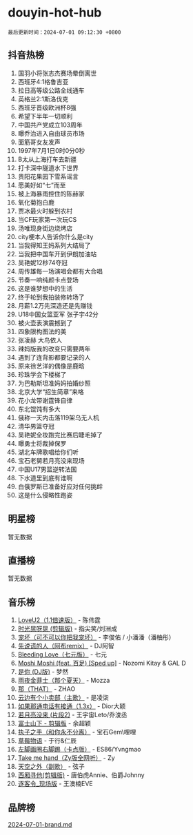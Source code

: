 # douyin-hot-hub

`最后更新时间：2024-07-01 09:12:30 +0800`

## 抖音热榜

1. 国羽小将张志杰赛场晕倒离世
1. 西班牙4:1格鲁吉亚
1. 拉日高等级公路全线通车
1. 英格兰2:1斯洛伐克
1. 西班牙晋级欧洲杯8强
1. 希望下半年一切顺利
1. 中国共产党成立103周年
1. 曝乔治进入自由球员市场
1. 面筋哥女友发声
1. 1997年7月1日0时0分0秒
1. B太从上海打车去新疆
1. 打卡深中隧道水下世界
1. 贵阳花果园下雪系谣言
1. 愿美好如“七”而至
1. 被上海暴雨控住的陈赫家
1. 氧化菊抱白鹿
1. 贾冰最火时躲到农村
1. 当CF玩家第一次玩CS
1. 汤唯现身街边烧烤店
1. city梗本人告诉你什么是city
1. 当我得知王妈系列大结局了
1. 当我把中国车开到伊朗加油站
1. 吴艳妮12秒74夺冠
1. 周传雄每一场演唱会都有大合唱
1. 节奏一响纯颜卡点登场
1. 这是谁梦想中的生活
1. 终于轮到我拍装修转场了
1. 月薪1.2万先深造还是先赚钱
1. U18中国女篮亚军 张子宇42分
1. 被火壶表演震撼到了
1. 四象限构图法的美
1. 张凌赫 大鸟依人
1. 辣妈版我的改变只需要两年
1. 遇到了连背影都要记录的人
1. 原来徐艺洋的偶像是鹿晗
1. 珍珠学会下楼梯了
1. 为巴勒斯坦准妈妈拍婚纱照
1. 北京大学“招生简章”来咯
1. 花小龙带谢霆锋自律
1. 东北馄饨有多大
1. 俄称一天内击落119架乌无人机
1. 清华男篮夺冠
1. 吴艳妮全妆跑完比赛后睫毛掉了
1. 曝勇士将裁掉保罗
1. 湖北车牌歌唱给你们听
1. 宝石老舅若月亮没来现场
1. 中国U17男篮逆转法国
1. 下水道里到底有谁啊
1. 白俄罗斯已准备好应对任何挑衅
1. 这是什么侵略性跑姿

## 明星榜

暂无数据

## 直播榜

暂无数据

## 音乐榜

1. [LoveU2（1.1倍速版）](https://sf5-hl-cdn-tos.douyinstatic.com/obj/tos-cn-ve-2774/oQMeDffLaEmgMwgCOEMAFCI6INzoFPgWdD0rsa) - 陈伟霆
1. [时光晃呀晃 (剪辑版)](https://sf5-hl-cdn-tos.douyinstatic.com/obj/tos-cn-ve-2774/o8ACeQem3gwI1x3GIYGAfKG0LJebKFRJDwRwyW) - 指尖笑/刘洲成
1. [宠坏（可不可以你把我宠坏）](https://sf5-hl-cdn-tos.douyinstatic.com/obj/tos-cn-ve-2774/ocWI8ft2gd0rAfXKzvKGeMQM6fVLTLfA8UJzwl) - 李俊佑 / 小潘潘（潘柚彤）
1. [先说谎的人（阿布remix）](https://sf5-hl-cdn-tos.douyinstatic.com/obj/tos-cn-ve-2774/owQtOFmAzBgxBKDOYfeCTQTgE9cDORrOQqmCZy) - DJ阿智
1. [Bleeding Love（七元版）](https://sf3-cdn-tos.douyinstatic.com/obj/tos-cn-ve-2774/oEgC9eZFHQ1MfSRnrfkzFp8AayDWqAQMABBgUs) - 七元
1. [Moshi Moshi (feat. 百足) [Sped up]](https://sf5-hl-cdn-tos.douyinstatic.com/obj/tos-cn-ve-2774/ocCPFQcXJLeroaIdQLIGAoeeYM3OAUYGDguHXz) - Nozomi Kitay & GAL D
1. [是你 (DJ版)](https://sf5-hl-cdn-tos.douyinstatic.com/obj/tos-cn-ve-2774/1ec766e572b34c42853ce6315d426850) - 梦然
1. [雨夜金菲士（那个夏天）](https://sf5-hl-cdn-tos.douyinstatic.com/obj/tos-cn-ve-2774/osPmPLDWQBBE2Z6bftCgYwkFaF4pEYEneXaZQs) - Mozza
1. [那（THAT）](https://sf3-cdn-tos.douyinstatic.com/obj/tos-cn-ve-2774/oIIWGeBZCnlGx9tl0gFlCfwlQbj7QWAD8HYAGg) - ZHAO
1. [云边有个小卖部（主歌）](https://sf3-cdn-tos.douyinstatic.com/obj/tos-cn-ve-2774/okvgzOZylLA4WYUHkAhpy5DrCiqAmBjiMIkJp) - 是凌柒
1. [如果那通电话有接通（1.3x）](https://sf5-hl-cdn-tos.douyinstatic.com/obj/tos-cn-ve-2774/ocJeJKhUhAJG8EYZiEFfGFAPkD3beMQ5mwDv1e) - Dior大颖
1. [若月亮没来 (片段2)](https://sf3-cdn-tos.douyinstatic.com/obj/tos-cn-ve-2774/ocQavLLjkCOeDxGyYeIMGgNAIwJ0QXE1Ve3Fzv) - 王宇宙Leto/乔浚丞
1. [富士山下 - 剪辑版](https://sf5-hl-cdn-tos.douyinstatic.com/obj/tos-cn-ve-2774/o4QGmeUZhQXvtC5BDkogeQni8WbdCBUJEYI12v) - 余超颖
1. [执子之手（和你永不分离）](https://sf3-cdn-tos.douyinstatic.com/obj/tos-cn-ve-2774/oU4mUWISThYfqtA61VOl8PAQGeK2LGGQfFCZfY) - 宝石Gem\哩哩
1. [草莓物语](https://sf5-hl-cdn-tos.douyinstatic.com/obj/tos-cn-ve-2774/okynhJ7jEAIIZBfsLgYMEI8QC3WbQNN66RKzhT) - 于行&仁辰
1. [左脚画圈右脚踢（卡点版）](https://sf5-hl-cdn-tos.douyinstatic.com/obj/tos-cn-ve-2774/oAoAIr8BJv8B7W4CEBMsaSfDWrAiF4izwIDMJg) - ES86/Yvngmao
1. [Take me hand（Zy版全网听）](https://sf3-cdn-tos.douyinstatic.com/obj/tos-cn-ve-2774/owyUoUuVpA1I7BiszAYMSqbGseWQw8P7Ea2BiR) - Zy
1. [天空之外（副歌）](https://sf3-cdn-tos.douyinstatic.com/obj/tos-cn-ve-2774/oAYn0BTp8jS8iSyZSHMUWAikyvAWI1c7aiJTr) - 弦子
1. [西厢寻他(剪辑版)](https://sf3-cdn-tos.douyinstatic.com/obj/tos-cn-ve-2774/oUsAVfAQKlRNxEv5qxvIB8o5qmIWUcXbzJKJhw) - 唐伯虎Annie、伯爵Johnny
1. [逐客令_现场版](https://sf5-hl-cdn-tos.douyinstatic.com/obj/tos-cn-ve-2774/okjvqFftEMAIgLPvI8f4MT5CZVyxmDQdBOwjBv) - 王澳楠EVE

## 品牌榜

[2024-07-01-brand.md](2024-07-01-brand.md)
